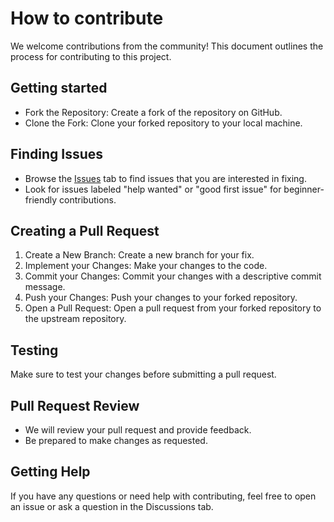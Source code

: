 # How to contribute
We welcome contributions from the community! This document outlines the process for contributing to this project.

## Getting started 
  - Fork the Repository: Create a fork of the repository on GitHub.
  - Clone the Fork: Clone your forked repository to your local machine.


## Finding Issues
  - Browse the [Issues](https://github.com/xl3ehindTim/delta-site/issues/) tab to find issues that you are interested in fixing.
  - Look for issues labeled "help wanted" or "good first issue" for beginner-friendly contributions.
 
## Creating a Pull Request
1. Create a New Branch: Create a new branch for your fix.
2. Implement your Changes: Make your changes to the code.
3. Commit your Changes: Commit your changes with a descriptive commit message.
4. Push your Changes: Push your changes to your forked repository.
5. Open a Pull Request: Open a pull request from your forked repository to the upstream repository.

## Testing
Make sure to test your changes before submitting a pull request.

## Pull Request Review
  - We will review your pull request and provide feedback.
  - Be prepared to make changes as requested.

## Getting Help
If you have any questions or need help with contributing, feel free to open an issue or ask a question in the Discussions tab.
